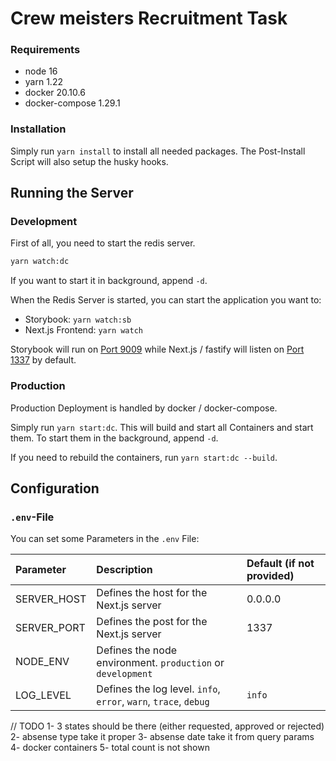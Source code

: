 # Crew meisters Recruitment Task


### Requirements

- node 16
- yarn 1.22
- docker 20.10.6
- docker-compose 1.29.1

### Installation

Simply run `yarn install` to install all needed packages. The Post-Install Script will also setup the husky hooks.

## Running the Server

### Development

First of all, you need to start the redis server.

```bash
yarn watch:dc
```

If you want to start it in background, append `-d`.

When the Redis Server is started, you can start the application you want to:

- Storybook: `yarn watch:sb`
- Next.js Frontend: `yarn watch`

Storybook will run on [Port 9009](http://localhost:9009) while Next.js / fastify will listen on [Port 1337](http://localhost:1337) by default.

### Production

Production Deployment is handled by docker / docker-compose.

Simply run `yarn start:dc`. This will build and start all Containers and start them. To start them in the background, append `-d`.

If you need to rebuild the containers, run `yarn start:dc --build`.

## Configuration

### `.env`-File

You can set some Parameters in the `.env` File:

| Parameter   | Description                                                      | Default (if not provided) |
| :---------- | :--------------------------------------------------------------- | :------------------------ |
| SERVER_HOST | Defines the host for the Next.js server                          | 0.0.0.0                   |
| SERVER_PORT | Defines the post for the Next.js server                          | 1337                      |
| NODE_ENV    | Defines the node environment. `production` or `development`      |                           |
| LOG_LEVEL   | Defines the log level. `info`, `error`, `warn`, `trace`, `debug` | `info`                    |


// TODO 
1- 3 states should be there (either requested, approved or rejected)
2- absense type take it proper 
3- absense date take it from query params 
4- docker containers
5- total count is not shown
